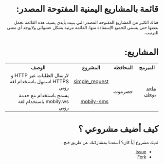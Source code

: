 <div dir="rtl">
    <h1>
    قائمة بالمشاريع اليمنية المفتوحة المصدر:
  </h1>
    <p>
        هناك الكثير من المشاريع المفتوحة المصدر التي بنيت بأيدي يمنية. هذه القائمة تحمل بعضها حتى يتسنى للجميع الإستفادة منها. القائمة مرتبة بشكل عشوائي ولايوجد أي معنى للترتيب.
    </p>
    <h1>
    المشاريع:
  </h1>
    <table dir="rtl">
        <tr>
            <th>المبرمج</th>
            <th>المحافظه</th>
            <th>المشروع</th>
            <th>الوصف</th>
        </tr>
        <tr>
            <td rowspan="2">
                <a href="https://github.com/MajedBojan">ماجد بوجان</a>
            </td>
            <td rowspan="2">حضرموت</td>
            <td>
                <a href="https://github.com/MajedBojan/simple_request">simple_request</a>
            </td>
            <td> لارسال الطلبات عبر HTTP و HTTPS اسمهل باستخدام لغة روبي</td>
        </tr>
        <tr>
            <td>
                <a href="https://github.com/MajedBojan/mobily-sms">mobily-sms</a>
            </td>
            <td>يسمح باستخدام مع خدمة mobily.ws باستخدام لغة روبي</td>
        </tr>
    </table>
    <h1>
    كيف أضيف مشروعي ؟
  </h1>
    <p>
        لديك مشروع أياً كان؟ أسعدنا بمشاركتك عن طريق فتح:
        <ul>
            <li>
                <a href="https://github.com/MajedBojan/yemen_contributors/issues">Issue</a>
            </li>
            <li>
                <a href="https://github.com/MajedBojan/yemen_contributors/edit/master/README.md">Fork</a>
            </li>
        </ul>
    </p>
</div>
